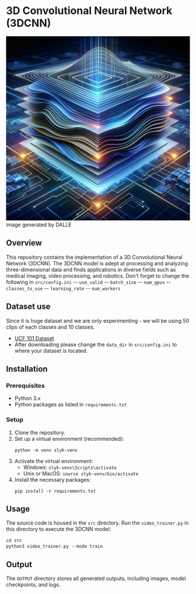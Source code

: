# 3D Convolutional Neural Network (3DCNN)
![3DCNN](images/3d-CNN.png)
image generated by DALLE
## Overview
This repository contains the implementation of a 3D Convolutional Neural Network (3DCNN). The 3DCNN model is adept at processing and analyzing three-dimensional data and finds applications in diverse fields such as medical imaging, video processing, and robotics.
Don't forget to change the following in ```src/config.ini```
-- ``use_valid``
-- ``batch_size``
-- `num_gpus`
-- `classes_to_use`
-- `learning_rate`
-- `num_workers`

## Dataset use
Since it is huge dataset and we are only experimenting - we will be using 50 clips of each classes and 10 classes.
- [UCF 101 Dataset](https://www.crcv.ucf.edu/data/UCF101.php)
- After downloading please change the ```data_dir``` in ```src/config.ini``` to where your dataset is located.


## Installation

### Prerequisites
- Python 3.x
- Python packages as listed in `requirements.txt`

### Setup
1. Clone the repository.
2. Set up a virtual environment (recommended):
   ```
   python -m venv slyk-venv
   ```
3. Activate the virtual environment:
   - Windows: `slyk-venv\Scripts\activate`
   - Unix or MacOS: `source slyk-venv/bin/activate`
4. Install the necessary packages:
   ```
   pip install -r requirements.txt
   ```

## Usage
The source code is housed in the `src` directory. Run the ```video_trainer.py``` in this directory to execute the 3DCNN model:
   ```
   cd src
   python3 video_trainer.py --mode train 
   ```
## Output
The `OUTPUT` directory stores all generated outputs, including images, model checkpoints, and logs.
